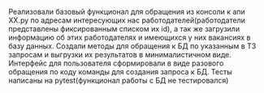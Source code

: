 Реализовали базовый функционал для обращения из консоли к апи ХХ.ру по адресам интересующих нас работодателей(работодатели представлены фиксированным списком их id), а так же загрузили информацию об этих работодателях и имеющихся у них вакансиях в базу данных. Создали методы для обращения к БД по указанным в ТЗ запросам и выгрузки их результатов в минималистичном виде. Интерфейс для пользователя сформировали в виде разового обращения по коду команды для создания запроса к БД.
Тесты написаны на pytest(функционал работы с БД не тестировался)
